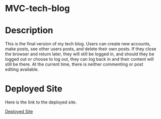 # MVC-tech-blog

# Description
This is the final version of my tech blog. Users can create new accounts, make posts, see other users posts, and delete their own posts. If they close the browser and return later, they will still be logged in, and should they be logged out or choose to log out, they can log back in and their content will still be there. At the current time, there is neither commenting or post editing available.

# Deployed Site
Here is the link to the deployed site.

[Deployed Site](https://gentle-brushlands-68876.herokuapp.com/)
